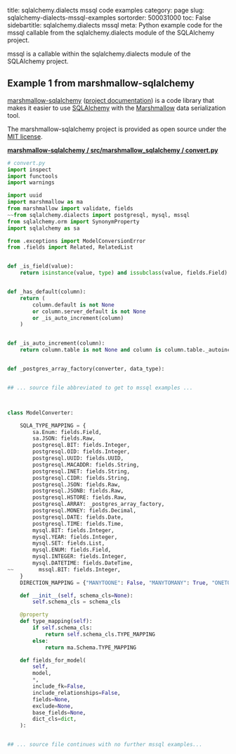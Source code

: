 title: sqlalchemy.dialects mssql code examples
category: page
slug: sqlalchemy-dialects-mssql-examples
sortorder: 500031000
toc: False
sidebartitle: sqlalchemy.dialects mssql
meta: Python example code for the mssql callable from the sqlalchemy.dialects module of the SQLAlchemy project.


mssql is a callable within the sqlalchemy.dialects module of the SQLAlchemy project.


## Example 1 from marshmallow-sqlalchemy
[marshmallow-sqlalchemy](https://github.com/marshmallow-code/marshmallow-sqlalchemy)
([project documentation](https://marshmallow-sqlalchemy.readthedocs.io/en/latest/))
is a code library that makes it easier to use
[SQLAlchemy](/sqlalchemy.html) with the
[Marshmallow](https://marshmallow.readthedocs.io/en/stable/)
data serialization tool.

The marshmallow-sqlalchemy project is provided as open source under the
[MIT license](https://github.com/marshmallow-code/marshmallow-sqlalchemy/blob/dev/LICENSE).

[**marshmallow-sqlalchemy / src/marshmallow_sqlalchemy / convert.py**](https://github.com/marshmallow-code/marshmallow-sqlalchemy/blob/dev/src/marshmallow_sqlalchemy/./convert.py)

```python
# convert.py
import inspect
import functools
import warnings

import uuid
import marshmallow as ma
from marshmallow import validate, fields
~~from sqlalchemy.dialects import postgresql, mysql, mssql
from sqlalchemy.orm import SynonymProperty
import sqlalchemy as sa

from .exceptions import ModelConversionError
from .fields import Related, RelatedList


def _is_field(value):
    return isinstance(value, type) and issubclass(value, fields.Field)


def _has_default(column):
    return (
        column.default is not None
        or column.server_default is not None
        or _is_auto_increment(column)
    )


def _is_auto_increment(column):
    return column.table is not None and column is column.table._autoincrement_column


def _postgres_array_factory(converter, data_type):


## ... source file abbreviated to get to mssql examples ...



class ModelConverter:

    SQLA_TYPE_MAPPING = {
        sa.Enum: fields.Field,
        sa.JSON: fields.Raw,
        postgresql.BIT: fields.Integer,
        postgresql.OID: fields.Integer,
        postgresql.UUID: fields.UUID,
        postgresql.MACADDR: fields.String,
        postgresql.INET: fields.String,
        postgresql.CIDR: fields.String,
        postgresql.JSON: fields.Raw,
        postgresql.JSONB: fields.Raw,
        postgresql.HSTORE: fields.Raw,
        postgresql.ARRAY: _postgres_array_factory,
        postgresql.MONEY: fields.Decimal,
        postgresql.DATE: fields.Date,
        postgresql.TIME: fields.Time,
        mysql.BIT: fields.Integer,
        mysql.YEAR: fields.Integer,
        mysql.SET: fields.List,
        mysql.ENUM: fields.Field,
        mysql.INTEGER: fields.Integer,
        mysql.DATETIME: fields.DateTime,
~~        mssql.BIT: fields.Integer,
    }
    DIRECTION_MAPPING = {"MANYTOONE": False, "MANYTOMANY": True, "ONETOMANY": True}

    def __init__(self, schema_cls=None):
        self.schema_cls = schema_cls

    @property
    def type_mapping(self):
        if self.schema_cls:
            return self.schema_cls.TYPE_MAPPING
        else:
            return ma.Schema.TYPE_MAPPING

    def fields_for_model(
        self,
        model,
        *,
        include_fk=False,
        include_relationships=False,
        fields=None,
        exclude=None,
        base_fields=None,
        dict_cls=dict,
    ):


## ... source file continues with no further mssql examples...

```

